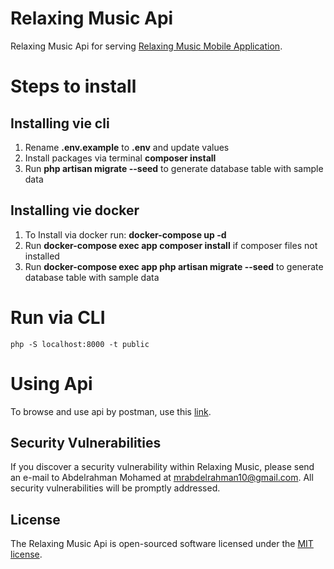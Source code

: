 
# Relaxing Music Api

Relaxing Music Api for serving [Relaxing Music Mobile Application](https://github.com/MrAbdelrahman10/relaxing-music-mobile).


# Steps to install  

## Installing vie cli
1. Rename **.env.example** to **.env** and update values
2. Install packages via terminal **composer install**
3. Run **php artisan migrate --seed** to generate database table with sample data

## Installing vie docker
1. To Install via docker run: **docker-compose up -d**
2. Run **docker-compose exec app composer install** if composer files not installed
2. Run **docker-compose exec app php artisan migrate --seed** to generate database table with sample data


# Run via CLI

```
php -S localhost:8000 -t public

```


# Using Api

To browse and use api by postman, use this [link](http://bit.ly/rmapi).


## Security Vulnerabilities

If you discover a security vulnerability within Relaxing Music, please send an e-mail to Abdelrahman Mohamed at mrabdelrahman10@gmail.com. All security vulnerabilities will be promptly addressed.


## License

The Relaxing Music Api is open-sourced software licensed under the [MIT license](https://opensource.org/licenses/MIT).